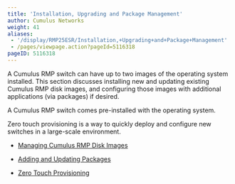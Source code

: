 ```yaml
---
title: 'Installation, Upgrading and Package Management'
author: Cumulus Networks
weight: 41
aliases:
 - '/display/RMP25ESR/Installation,+Upgrading+and+Package+Management'
 - /pages/viewpage.action?pageId=5116318
pageID: 5116318
---
```

A Cumulus RMP switch can have up to two images of the operating system
installed. This section discusses installing new and updating existing
Cumulus RMP disk images, and configuring those images with additional
applications (via packages) if desired.

A Cumulus RMP switch comes pre-installed with the operating system.

Zero touch provisioning is a way to quickly deploy and configure new
switches in a large-scale environment.

  - [Managing Cumulus RMP Disk
    Images](/cumulus-rmp-25esr/System-Management/Installation-Upgrading-and-Package-Management/Managing-Cumulus-RMP-Disk-Images)

  - [Adding and Updating
    Packages](/cumulus-rmp-25esr/System-Management/Installation-Upgrading-and-Package-Management/Adding-and-Updating-Packages)

  - [Zero Touch
    Provisioning](/cumulus-rmp-25esr/System-Management/Installation-Upgrading-and-Package-Management/Zero-Touch-Provisioning)

